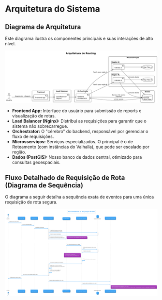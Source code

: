 # Arquitetura do Sistema

## Diagrama de Arquitetura

Este diagrama ilustra os componentes principais e suas interações de alto nível.

![Arquitetura de Roteamento do GUIA](assets/routingGUIA.png)

* **Frontend App:** Interface do usuário para submissão de reports e visualização de rotas.
* **Load Balancer (Nginx):** Distribui as requisições para garantir que o sistema não sobrecarregue.
* **Orchestrator:** O "cérebro" do backend, responsável por gerenciar o fluxo de requisições.
* **Microsserviços:** Serviços especializados. O principal é o de Roteamento (com instâncias do Valhalla), que pode ser escalado por região.
* **Dados (PostGIS):** Nosso banco de dados central, otimizado para consultas geoespaciais.

## Fluxo Detalhado de Requisição de Rota (Diagrama de Sequência)

O diagrama a seguir detalha a sequência exata de eventos para uma única requisição de rota segura.

![Fluxo Detalhado](assets/fluxoGUIa.png)